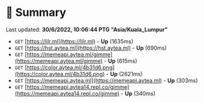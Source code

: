# 📖 Summary
Last updated: **30/6/2022, 10:06:44 PTG "Asia/Kuala_Lumpur"**

- `GET` [https://lilr.ml](https://lilr.ml) - **Up** (1635ms)
- `GET` [https://hst.aytea.ml](https://hst.aytea.ml) - **Up** (690ms)
- `GET` [https://memeapi.aytea.ml/gimme](https://memeapi.aytea.ml/gimme) - **Up** (615ms)
- `GET` [https://color.aytea.ml/4b31d6.png](https://color.aytea.ml/4b31d6.png) - **Up** (2621ms)
- `GET` [https://memeapi.aytea.ml](https://memeapi.aytea.ml) - **Up** (303ms)
- `GET` [https://memeapi.aytea14.repl.co/gimme](https://memeapi.aytea14.repl.co/gimme) - **Up** (340ms)
